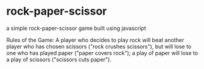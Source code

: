 # rock-paper-scissor
a simple rock-paper-scissor game built using javascript

Rules of the Game:
A player who decides to play rock will beat another player who has chosen scissors ("rock crushes scissors"),
but will lose to one who has played paper ("paper covers rock");
a play of paper will lose to a play of scissors ("scissors cuts paper").
